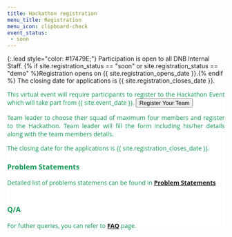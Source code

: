 ```yaml
---
title: Hackathon registration
menu_title: Registration
menu_icon: clipboard-check
event_status:
 - soon
---
```


{:.lead style="color: #17479E;"}
Participation is open to all DNB Internal Staff. {% if site.registration_status
== "soon" or site.registration_status == "demo" %}Registration opens on
{{ site.registration_opens_date }}.{% endif %} The closing date for applications
is {{ site.registration_closes_date }}.


<div class="page-content" aria-label="Content" style="background: white; font-family: 'Open Sans', 'Helvetica Neue', Helvetica, Arial, sans-serif; text-align: justify; text-justify: inter-word; color: #159957;">
<section>
<div class="wrapper">
<div>
This virtual event will require participants to register to the
Hackathon Event which will take part from {{ site.event_date }}.

<a href="https://forms.office.com/Pages/ResponsePage.aspx?id=VUIF41YjAU2H6BEeteoS4LGYf9e_wDFGo65PpU1kp0pUMFJHMVROTlZWQ1IwMVlNWTlJWUhaRE83Ty4u" target="_blank">
<button class="favorite styled" type="button">
    Register Your Team
</button>
</a>

<!--
{% if site.registration_status == "soon" or site.registration_status == "demo" %}
  <a class="btn disabled">Registration opens soon</a>
{% endif %}
{% if site.registration_status == "open" or site.registration_status == "demo" %}
  [Complete the application form](https://forms.office.com/Pages/ResponsePage.aspx?id=VUIF41YjAU2H6BEeteoS4LGYf9e_wDFGo65PpU1kp0pUMFJHMVROTlZWQ1IwMVlNWTlJWUhaRE83Ty4u){:.btn target="_blank"}
{% endif %}
{% if site.registration_status == "closed" or site.registration_status == "demo" %}
  <a class="btn disabled">Registration has closed</a>
{% endif %}
-->


Team leader to choose their squad of maximum four members and register to the Hackathon. Team leader will fill the form including his/her details along with the team members details.


The closing date for the applications is {{ site.registration_closes_date }}. 

<div>
<h3>Problem Statements</h3>
Detailed list of problems statemens can be found in <a href="{{ site.baseurl }}{% link projects.md %}"><b>Problem Statements</b></a>
</div>
<div>
<br>
<h3>Q/A</h3>
For futher queries, you can refer to <a href="{{ site.baseurl }}{% link faq.md %}"><b>FAQ</b></a> page.
</div>
</div>
</section>
</div>
